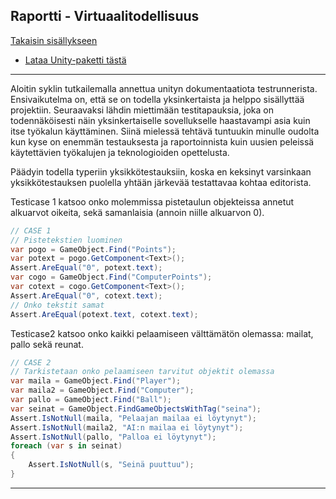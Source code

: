 ## Raportti - Virtuaalitodellisuus

[Takaisin sisällykseen](https://github.com/Shinpai/Peliteknologia)

* [Lataa Unity-paketti tästä]()

---
Aloitin syklin tutkailemalla annettua unityn dokumentaatiota testrunnerista. Ensivaikutelma on, että se on todella yksinkertaista ja helppo sisällyttää projektiin. Seuraavaksi lähdin miettimään testitapauksia, joka on todennäköisesti näin yksinkertaiselle sovellukselle haastavampi asia kuin itse työkalun käyttäminen. Siinä mielessä tehtävä tuntuukin minulle oudolta kun kyse on enemmän testauksesta ja raportoinnista kuin uusien peleissä käytettävien työkalujen ja teknologioiden opettelusta.

Päädyin todella typeriin yksikkötestauksiin, koska en keksinyt varsinkaan yksikkötestauksen puolella yhtään järkevää testattavaa kohtaa editorista.

Testicase 1 katsoo onko molemmissa pistetaulun <Text> objekteissa annetut alkuarvot oikeita, sekä samanlaisia (annoin niille alkuarvon 0). 
```csharp
// CASE 1
// Pistetekstien luominen
var pogo = GameObject.Find("Points");
var potext = pogo.GetComponent<Text>();
Assert.AreEqual("0", potext.text);
var cogo = GameObject.Find("ComputerPoints");
var cotext = cogo.GetComponent<Text>();
Assert.AreEqual("0", cotext.text);
// Onko tekstit samat
Assert.AreEqual(potext.text, cotext.text);
```

Testicase2 katsoo onko kaikki pelaamiseen välttämätön olemassa: mailat, pallo sekä reunat.
```csharp
// CASE 2
// Tarkistetaan onko pelaamiseen tarvitut objektit olemassa
var maila = GameObject.Find("Player");
var maila2 = GameObject.Find("Computer");
var pallo = GameObject.Find("Ball");
var seinat = GameObject.FindGameObjectsWithTag("seina");
Assert.IsNotNull(maila, "Pelaajan mailaa ei löytynyt");
Assert.IsNotNull(maila2, "AI:n mailaa ei löytynyt");
Assert.IsNotNull(pallo, "Palloa ei löytynyt");
foreach (var s in seinat)
{
    Assert.IsNotNull(s, "Seinä puuttuu");
}
```
---
